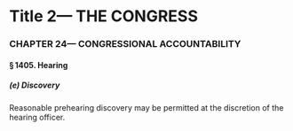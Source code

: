
# Title 2— THE CONGRESS
### CHAPTER 24— CONGRESSIONAL ACCOUNTABILITY
#### § 1405. Hearing
##### (e) Discovery

Reasonable prehearing discovery may be permitted at the discretion of the hearing officer.

